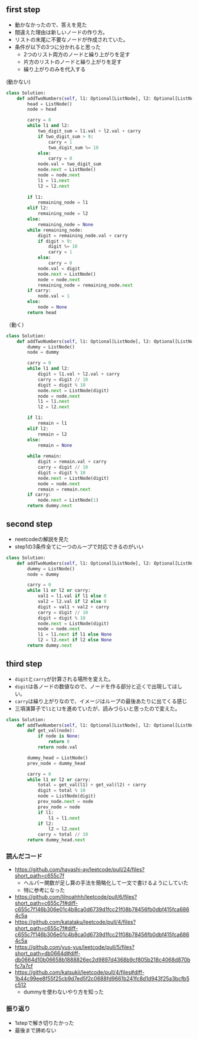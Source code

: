 ## first step

- 動かなかったので、答えを見た
- 間違えた理由は新しいノードの作り方。
- リストの末尾に不要なノードが作成されていた。
- 条件が以下の3つに分かれると思った
	- 2つのリスト両方のノードと繰り上がりを足す
	- 片方のリストのノードと繰り上がりを足す
	- 繰り上がりのみを代入する

(動かない)
```python
class Solution:
    def addTwoNumbers(self, l1: Optional[ListNode], l2: Optional[ListNode]) -> Optional[ListNode]:
        head = ListNode()
        node = head

        carry = 0
        while l1 and l2:
            two_digit_sum = l1.val + l2.val + carry
            if two_digit_sum > 9:
                carry = 1
                two_digit_sum %= 10
            else:
                carry = 0
            node.val = two_digit_sum
            node.next = ListNode()
            node = node.next
            l1 = l1.next
            l2 = l2.next
 
        if l1:
            remaining_node = l1
        elif l2:
            remaining_node = l2
        else:
            remaining_node = None   
        while remaining_node:
            digit = remaining_node.val + carry
            if digit > 9:
                digit %= 10
                carry = 1
            else:
                carry = 0
            node.val = digit
            node.next = ListNode()
            node = node.next
            remaining_node = remaining_node.next
        if carry:
            node.val = 1
        else:
            node = None
        return head
```

（動く）
```python
class Solution:
    def addTwoNumbers(self, l1: Optional[ListNode], l2: Optional[ListNode]) -> Optional[ListNode]:
        dummy = ListNode()
        node = dummy

        carry = 0
        while l1 and l2:
            digit = l1.val + l2.val + carry
            carry = digit // 10
            digit = digit % 10
            node.next = ListNode(digit)
            node = node.next
            l1 = l1.next
            l2 = l2.next

        if l1:
            remain = l1
        elif l2:
            remain = l2
        else:
            remain = None
        
        while remain:
            digit = remain.val + carry
            carry = digit // 10
            digit = digit % 10
            node.next = ListNode(digit)
            node = node.next
            remain = remain.next
        if carry:
            node.next = ListNode(1)
        return dummy.next
```


## second step

- neetcodeの解説を見た
- step1の3条件全てに一つのループで対応できるのがいい

```python
class Solution:
    def addTwoNumbers(self, l1: Optional[ListNode], l2: Optional[ListNode]) -> Optional[ListNode]:
        dummy = ListNode()
        node = dummy

        carry = 0
        while l1 or l2 or carry:
            val1 = l1.val if l1 else 0
            val2 = l2.val if l2 else 0
            digit = val1 + val2 + carry
            carry = digit // 10
            digit = digit % 10
            node.next = ListNode(digit)
            node = node.next
            l1 = l1.next if l1 else None
            l2 = l2.next if l2 else None
        return dummy.next

```

## third step


- `digit`と`carry`が計算される場所を変えた。
- `digit`は各ノードの数値なので、ノードを作る部分と近くで出現してほしい。
- `carry`は繰り上がりなので、イメージはループの最後あたりに出てくる感じ
- 三項演算子で`l1`と`l2`を進めていたが、読みづらいと思ったので変えた。

```python
class Solution:
    def addTwoNumbers(self, l1: Optional[ListNode], l2: Optional[ListNode]) -> Optional[ListNode]:
        def get_val(node):
            if node is None:
                return 0
            return node.val

        dummy_head = ListNode()
        prev_node = dummy_head

        carry = 0
        while l1 or l2 or carry:
            total = get_val(l1) + get_val(l2) + carry
            digit = total % 10
            node = ListNode(digit)
            prev_node.next = node
            prev_node = node
            if l1:
                l1 = l1.next
            if l2:
                l2 = l2.next
            carry = total // 10
        return dummy_head.next
```


### 読んだコード


- https://github.com/hayashi-ay/leetcode/pull/24/files?short_path=c655c7f
	- ヘルパー関数が足し算の手法を簡略化して一文で書けるようにしていた
	- 特に参考になった
- https://github.com/lilnoahhh/leetcode/pull/6/files?short_path=c655c7f#diff-c655c7f146b306e01c4b8ca0d6739d1fcc21f08b78456fb0dbf415fca6864c5a
- https://github.com/katataku/leetcode/pull/4/files?short_path=c655c7f#diff-c655c7f146b306e01c4b8ca0d6739d1fcc21f08b78456fb0dbf415fca6864c5a
- https://github.com/yus-yus/leetcode/pull/5/files?short_path=db0664d#diff-db0664d10b06658b1888826ec2d9897d4368b9cf805b218c4068d870bfc7a7cf
- https://github.com/katsukii/leetcode/pull/4/files#diff-1b44c99ee8f55f25cb9d7ed5f2c0688fd9661b241fc8d1d943f25a3bcfb5c512
	- dummyを使わないやり方を知った


### 振り返り

- 1stepで解き切りたかった
- 最後まで諦めない
